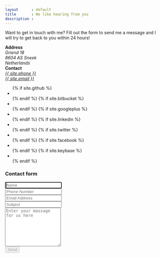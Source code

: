 ```yaml
---
layout      : default
title       : We like hearing from you
description :
---
```


<section class="contact">
  <div class="container">
    <div class="row">
      <div class="col-md-4 col-md-push-8">
        <p>Want to get in touch with me? Fill out the form to send me a message and I will try to get back to you within 24 hours!</p>
        <div class="row">
          <div class="col-xs-6 text-left">
            <strong>Address</strong>
            <address>
              Griend 18<br>
              8604 AS Sneek<br>
              Netherlands
            </address>
          </div>
          <div class="col-xs-6 text-left">
            <strong>Contact</strong>
            <address>
              <a href="tel:{{ site.phone }}">{{ site.phone }}</a><br>
              <a href="mailto:{{ site.email }}">{{ site.email }}</a>
            </address>
          </div>
        </div>
        <ul class="list-inline">
          {% if site.github %}<li><a href="https://github.com/{{ site.github }}" class="btn btn-social-icon btn-github"><span class="fa fa-github"></span></a></li>{% endif %}
          {% if site.bitbucket %}<li><a href="https://bitbucket.org/{{ site.bitbucket }}/" class="btn btn-social-icon btn-bitbucket"><span class="fa fa-bitbucket"></span></a></li>{% endif %}
          {% if site.googleplus %}<li><a href="https://plus.google.com/{{ site.googleplus }}" class="btn btn-social-icon btn-google-plus"><span class="fa fa-google-plus"></span></a></li>{% endif %}
          {% if site.linkedin %}<li><a href="https://www.linkedin.com/in/{{ site.linkedin }}" class="btn btn-social-icon btn-linkedin"><span class="fa fa-linkedin"></span></a></li>{% endif %}
          {% if site.twitter %}<li><a href="https://twitter.com/{{ site.twitter }}" class="btn btn-social-icon btn-twitter"><span class="fa fa-twitter"></span></a></li>{% endif %}
          {% if site.facebook %}<li><a href="https://www.facebook.com/{{ site.facebook }}" class="btn btn-social-icon btn-facebook"><span class="fa fa-facebook"></span></a></li>{% endif %}
          {% if site.keybase %}<li><a href="https://keybase.io/{{ site.keybase }}" class="btn btn-social-icon btn-keybase"><span class="fa fa-key"></span></a></li>{% endif %}
        </ul>
      </div>
    	<div class="col-md-8 col-md-pull-4">
        <h3 class="hidden-md hidden-lg">Contact form</h3>
        <form id="contactForm">
          <div class="row">
            <div class="col-md-6">
              <div class="form-group">
                <input type="text" class="form-control" name="name" placeholder="Name" autocapitalize="words" autofocus>
              </div>
            </div>
            <div class="col-md-6">
              <div class="form-group">
                <input type="tel" class="form-control" name="phone" placeholder="Phone Number" autocorrect="off" autocapitalize="off">
              </div>
            </div>
          </div>
          <div class="row">
            <div class="col-md-6">
              <div class="form-group">
                <input type="email" class="form-control" name="email" placeholder="Email Address" autocorrect="off" autocapitalize="off">
              </div>
            </div>
            <div class="col-md-6">
              <div class="form-group">
                <input type="text" class="form-control" name="subject" placeholder="Subject" autocapitalize="sentences">
              </div>
            </div>
          </div>
          <div class="form-group">
            <textarea class="form-control" name="message" rows="8" placeholder="Enter your massage for us here" autocapitalize="sentences"></textarea>
          </div>
          <div class="form-group">
            <div id="alertContainer" class="alert" style="display: none;"></div>
            <button type="submit" class="btn btn-success btn-lg btn-block" disabled="disabled">Send</button>
          </div>
        </form>
      </div>
    </div>
  </div>
</section>
